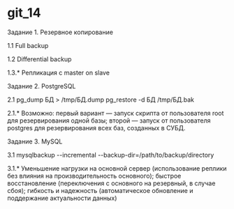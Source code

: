 # git_14
Задание 1. Резервное копирование

1.1 Full backup

1.2 Differential backup

1.3.* Репликация с master on slave

Задание 2. PostgreSQL

2.1 pg_dump БД > /tmp/БД.dump
    pg_restore -d БД /tmp/БД.bak

2.1.* Возможно: первый вариант — запуск скрипта от пользователя root для резервирования одной базы;
второй — запуск от пользователя postgres для резервирования всех баз, созданных в СУБД.

Задание 3. MySQL

3.1 mysqlbackup --incremental --backup-dir=/path/to/backup/directory

3.1.* Уменьшение нагрузки на основной сервер (использование реплики без влияния на производительность основного); быстрое восстановление (переключения с основного на резервный, в случае сбоя); гибкость и надежность (автоматическое обновление и поддержание актуальности данных)
